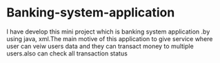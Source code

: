# Banking-system-application
I have develop this mini project which is banking system application .by using java, xml.The main motive of this application to give service where user can veiw users data and they can transact money to multiple users.also can check all transaction status
